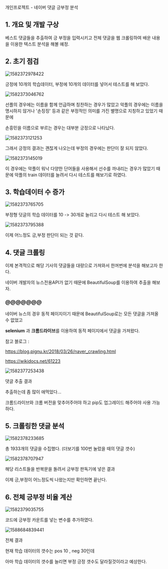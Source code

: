 개인프로젝트 - 네이버 댓글 긍부정 분석



## 1. 개요 및 개발 구상



베스트 댓글들을 추출하여 긍 부정을 입력시키고 전체 댓글을 웹 크롤링하여 배운 내용을 이용한 텍스트 분석을 해볼 예정.





## 2. 초기 점검

![1582372978422](assets/1582372978422.png)



긍정에 10개의 학습데이터, 부정에 10개의 데이터를 넣어서 테스트를 해 보았다.



![1582373046762](assets/1582373046762.png)



선플의 경우에는 이름을 함께 언급하며 칭찬하는 경우가 많았고 악플의 경우에는 이름을 명시하지 않거나 '손징징' 등과 같은 부정적인 의미를 가진 별명으로 지칭하고 있었기 때문에 

손흥민을 이름으로 부르는 경우는 대부분 긍정으로 나타났다.





![1582373121253](assets/1582373121253.png)



그래서 긍정의 결과는 괜찮게 나오는데 부정의 경우에는 판단이 잘 되지 않았다.



![1582373145019](assets/1582373145019.png)



이 경우에는 악플이 워낙 다양한 단어들을 사용해서 선수를 까내리는 경우가 많았기 때문에 악플의 train 데이터를 늘려서 다시 테스트를 해보기로 하였다.



## 3. 학습데이터 수 증가



![1582373765705](assets/1582373765705.png)



부정형 덧글의 학습 데이터를 10 -> 30개로 늘리고 다시 테스트 해 보았다.



![1582373795388](assets/1582373795388.png)



이제 어느정도 긍,부정 판단이 되는 것 같다.



## 4. 댓글 크롤링



이제 본격적으로 해당 기사의 댓글들을 대량으로 가져와서 한꺼번에 분석을 해보고자 한다.



네이버 개발자의 뉴스전용API가 없기 때문에 BeautifulSoup를 이용하여 추출을 해보자.



### @@@@@@@



네이버 뉴스의 경우 동적 페이지이기 때문에 BeautifulSoup로는 모든 댓글을 가져올 수 없었고



**selenium** 과 **크롬드라이브**를 이용하여  동적 페이지에서 댓글을 가져왔다.



참고 블로그 :

https://blog.pignu.kr/2018/03/26/naver_crawling.html

https://wikidocs.net/61223





![1582377253438](assets/1582377253438.png)



댓글 추출 결과



추출하는데 좀 많이 애먹었다...

크롬드라이브와 크롬 버전을 맞추어주어야 하고 pip도 업그레이드 해주어야 사용 가능하다.





## 5. 크롤링한 댓글 분석

![1582378233685](assets/1582378233685.png)

총 1933개의 댓글을 수집했다. (더보기를 100번 눌렀을 때의 댓글 갯수)





![1582378707947](assets/1582378707947.png)



해당 리스트들을 반복문을 돌려서 긍부정 판독기에 넣은 결과



이제 긍,부정이 어느정도씩 나왔는지만 확인하면 끝난다.



## 6. 전체 긍부정 비율 계산



![1582379035755](assets/1582379035755.png)



코드에 긍부정 카운트를 넣는 변수를 추가하였다.



![1588684839441](assets/1588684839441.png)



전체 결과



현재 학습 데이터의 갯수는 pos 10 , neg 30인데

아마 학습 데이터의 갯수를 늘리면 부정 긍정 갯수도 달라질것이라고 예상한다.